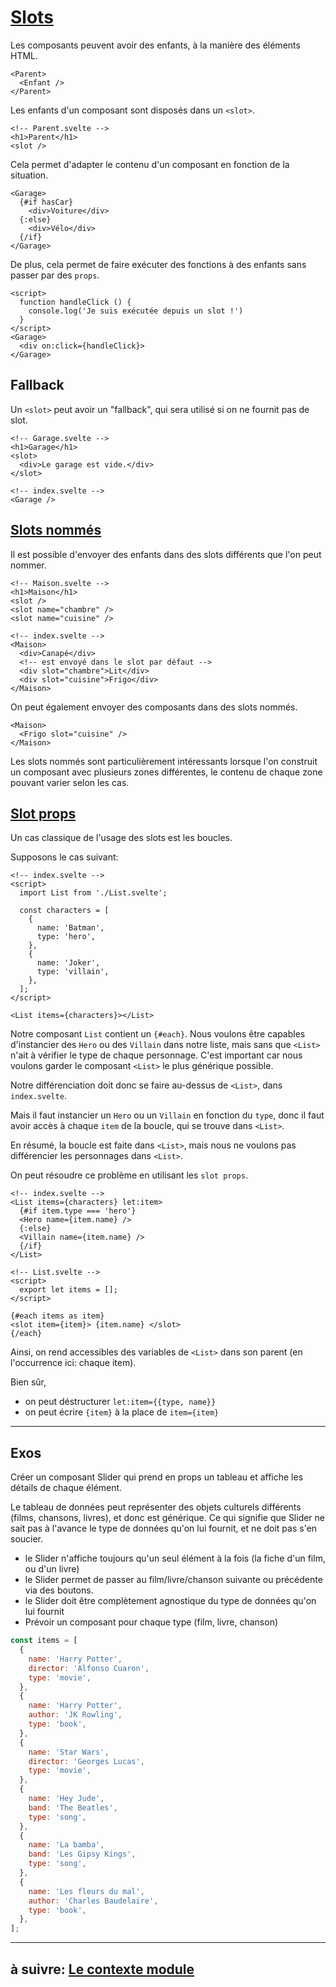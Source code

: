 # [Slots](https://svelte.dev/docs#template-syntax-slot)

Les composants peuvent avoir des enfants, à la manière des éléments HTML.

```svelte
<Parent>
  <Enfant />
</Parent>
```

Les enfants d'un composant sont disposés dans un `<slot>`.

```svelte
<!-- Parent.svelte -->
<h1>Parent</h1>
<slot />
```

Cela permet d'adapter le contenu d'un composant en fonction de la situation.

```svelte
<Garage>
  {#if hasCar}
    <div>Voiture</div>
  {:else}
    <div>Vélo</div>
  {/if}
</Garage>
```

De plus, cela permet de faire exécuter des fonctions à des enfants sans passer par des `props`.

```svelte
<script>
  function handleClick () {
    console.log('Je suis exécutée depuis un slot !')
  }
</script>
<Garage>
  <div on:click={handleClick}>
</Garage>
```

## Fallback

Un `<slot>` peut avoir un "fallback", qui sera utilisé si on ne fournit pas de slot.

```svelte
<!-- Garage.svelte -->
<h1>Garage</h1>
<slot>
  <div>Le garage est vide.</div>
</slot>

<!-- index.svelte -->
<Garage />
```

## [Slots nommés](https://svelte.dev/docs#template-syntax-slot-slot-name-name)

Il est possible d'envoyer des enfants dans des slots différents que l'on peut nommer.

```svelte
<!-- Maison.svelte -->
<h1>Maison</h1>
<slot />
<slot name="chambre" />
<slot name="cuisine" />

<!-- index.svelte -->
<Maison>
  <div>Canapé</div>
  <!-- est envoyé dans le slot par défaut -->
  <div slot="chambre">Lit</div>
  <div slot="cuisine">Frigo</div>
</Maison>
```

On peut également envoyer des composants dans des slots nommés.

```svelte
<Maison>
  <Frigo slot="cuisine" />
</Maison>
```

Les slots nommés sont particulièrement intéressants lorsque l'on construit un composant avec plusieurs zones différentes, le contenu de chaque zone pouvant varier selon les cas.

## [Slot props](https://svelte.dev/docs#template-syntax-slot-slot-key-value)

Un cas classique de l'usage des slots est les boucles.

Supposons le cas suivant:

```svelte
<!-- index.svelte -->
<script>
  import List from './List.svelte';

  const characters = [
    {
      name: 'Batman',
      type: 'hero',
    },
    {
      name: 'Joker',
      type: 'villain',
    },
  ];
</script>

<List items={characters}></List>
```

Notre composant `List` contient un `{#each}`. Nous voulons être capables d'instancier des `Hero` ou des `Villain` dans notre liste, mais sans que `<List>` n'ait à vérifier le type de chaque personnage. C'est important car nous voulons garder le composant `<List>` le plus générique possible.

Notre différenciation doit donc se faire au-dessus de `<List>`, dans `index.svelte`.

Mais il faut instancier un `Hero` ou un `Villain` en fonction du `type`, donc il faut avoir accès à chaque `item` de la boucle, qui se trouve dans `<List>`.

En résumé, la boucle est faite dans `<List>`, mais nous ne voulons pas différencier les personnages dans `<List>`.

On peut résoudre ce problème en utilisant les `slot props`.

```svelte
<!-- index.svelte -->
<List items={characters} let:item>
  {#if item.type === 'hero'}
  <Hero name={item.name} />
  {:else}
  <Villain name={item.name} />
  {/if}
</List>
```

```svelte
<!-- List.svelte -->
<script>
  export let items = [];
</script>

{#each items as item}
<slot item={item}> {item.name} </slot>
{/each}
```

Ainsi, on rend accessibles des variables de `<List>` dans son parent (en l'occurrence ici: chaque item).

Bien sûr,

- on peut déstructurer `let:item={{type, name}}`
- on peut écrire `{item}` à la place de `item={item}`

---

## Exos

Créer un composant Slider qui prend en props un tableau et affiche les détails de chaque élément.

Le tableau de données peut représenter des objets culturels différents (films, chansons, livres), et donc est générique. Ce qui signifie que Slider ne sait pas à l'avance le type de données qu'on lui fournit, et ne doit pas s'en soucier.

- le Slider n'affiche toujours qu'un seul élément à la fois (la fiche d'un film, ou d'un livre)
- le Slider permet de passer au film/livre/chanson suivante ou précédente via des boutons.
- le Slider doit être complètement agnostique du type de données qu'on lui fournit
- Prévoir un composant pour chaque type (film, livre, chanson)

```js
const items = [
  {
    name: 'Harry Potter',
    director: 'Alfonso Cuaron',
    type: 'movie',
  },
  {
    name: 'Harry Potter',
    author: 'JK Rowling',
    type: 'book',
  },
  {
    name: 'Star Wars',
    director: 'Georges Lucas',
    type: 'movie',
  },
  {
    name: 'Hey Jude',
    band: 'The Beatles',
    type: 'song',
  },
  {
    name: 'La bamba',
    band: 'Les Gipsy Kings',
    type: 'song',
  },
  {
    name: 'Les fleurs du mal',
    author: 'Charles Baudelaire',
    type: 'book',
  },
];
```

---

## à suivre: [Le contexte module](./3-4_context_module.md)
